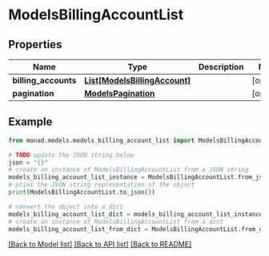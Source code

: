 # ModelsBillingAccountList


## Properties

Name | Type | Description | Notes
------------ | ------------- | ------------- | -------------
**billing_accounts** | [**List[ModelsBillingAccount]**](ModelsBillingAccount.md) |  | [optional] 
**pagination** | [**ModelsPagination**](ModelsPagination.md) |  | [optional] 

## Example

```python
from monad.models.models_billing_account_list import ModelsBillingAccountList

# TODO update the JSON string below
json = "{}"
# create an instance of ModelsBillingAccountList from a JSON string
models_billing_account_list_instance = ModelsBillingAccountList.from_json(json)
# print the JSON string representation of the object
print(ModelsBillingAccountList.to_json())

# convert the object into a dict
models_billing_account_list_dict = models_billing_account_list_instance.to_dict()
# create an instance of ModelsBillingAccountList from a dict
models_billing_account_list_from_dict = ModelsBillingAccountList.from_dict(models_billing_account_list_dict)
```
[[Back to Model list]](../README.md#documentation-for-models) [[Back to API list]](../README.md#documentation-for-api-endpoints) [[Back to README]](../README.md)


